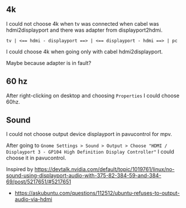 ## 4k

I could not choose 4k when tv was connected when cabel was hdmi2displayport and there was adapter from displayport2hdmi.

`tv | <== hdmi - displayport ==> | <== displayport - hdmi ==> | pc`

I could choose 4k when going only with cabel hdmi2displayport.

Maybe because adapter is in fault?

## 60 hz

After right-clicking on desktop and choosing `Properties` I could choose 60hz.

## Sound

I could not choose output device displayport in pavucontrol for mpv.

After going to `Gnome Settings > Sound > Output > Choose "HDMI / Displayport 3 - GP104 High Definition Display Controller"` I could choose it in pavucontrol.

Inspired by https://devtalk.nvidia.com/default/topic/1019761/linux/no-sound-using-displayport-audio-with-375-82-384-59-and-384-69/post/5217651/#5217651

- https://askubuntu.com/questions/112512/ubuntu-refuses-to-output-audio-via-hdmi
